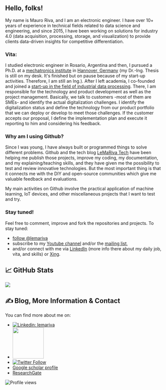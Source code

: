 
## Hello, folks!

My name is Mauro Riva, and I am an electronic engineer. I have over 10+ years of experience in technical fields related to data science and engineering, and since 2015, I have been working on solutions for industry 4.0 (data acquisition, processing, storage, and visualization) to provide clients data-driven insights for competitive differentiation.

### Vita:
I studied electronic engineer in Rosario, Argentina and then, I pursued a Ph.D. at a [mechatronics institute](https://imes.uni-hannover.de) in [Hannover, Germany](https://en.wikipedia.org/wiki/Hanover) (my Dr.-Ing. Thesis is still on my desk. It's finished but on pause because of my start-up activities. Therefore, I am still an Ing.). After I left academia, I co-founded and joined a [start-up in the field of industrial data processing](https://finealyze.com). There, I am responsible for the technology and product development as well as the project management. Basically, we talk to customers -most of them are SMEs- and identify the actual digitalization challenges. I identify the digitalization status and define the technology from our product portfolio that we can deploy or develop to meet those challenges. If the customer accepts our proposal, I define the implementation plan and execute it reporting to him and considering his feedback.

### Why am I using Github?
Since I was young, I have always built or programmed things to solve different problems. Github and the tech blog [LeMaRiva Tech](https://lemariva.com) have been helping me publish those projects, improve my coding, my documentation, and my explaining/teaching skills, and they have given me the possibility to test and review innovative technologies. But the most important thing is that it connects me with the DIY and open-source communities which give me valuable feedback and evaluations.

My main activities on Github involve the practical application of machine learning, IoT devices, and other miscellaneous projects that I want to test and try.

### Stay tuned!
Feel free to comment, improve and fork the repositories and projects. To stay tuned: 
* <a class="github-button" href="https://github.com/lemariva" aria-label="follow @lemariva on GitHub">follow @lemariva</a>
* subscribe to my  [Youtube channel](https://www.youtube.com/c/LeMaRivaTech?sub_confirmation=1) and/or the [mailing list](http://eepurl.com/gIQk9v), 
* and/or connect with me via [LinkedIn](https://www.linkedin.com/in/maurohriva/) (more info there about my daily job, vita, and skills) or [Xing](https://www.xing.com/profile/Mauro_Riva3/cv).

## &#x1f4c8; GitHub Stats

[<img src="https://github-readme-stats.vercel.app/api?username=lemariva&&show_icons=true">](https://github.com/lemariva)

## &#x270d; Blog, More Information & Contact
You can find more about me on: 

* [![Linkedin: lemariva](https://img.shields.io/badge/-Mauro%20Riva-blue?style=flat-square&logo=Linkedin&logoColor=white&link=https://www.linkedin.com/in/maurohriva/)](https://www.linkedin.com/in/mauro-riva-b706a0147/)
* [<img src="https://lemariva.com/storage/app/media/logo-text-white.svg" width="100px">](https://lemariva.com)
* [![Twitter Follow](https://img.shields.io/twitter/follow/lemariva?label=Follow)](https://twitter.com/lemariva)
* [Google scholar profile](https://scholar.google.de/citations?user=E61oIV0AAAAJ&hl=en)
* [ResearchGate](https://www.researchgate.net/profile/Mauro_Riva4)

![Profile views](https://gpvc.arturio.dev/lemariva)